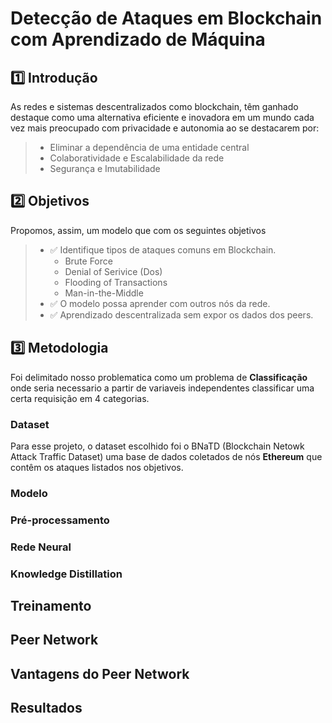 # Detecção de Ataques em Blockchain com Aprendizado de Máquina

## 1️⃣ Introdução

As redes e sistemas descentralizados como blockchain, têm ganhado destaque como uma alternativa eficiente e inovadora em um mundo cada vez mais preocupado com privacidade e autonomia ao se destacarem por: 

> - Eliminar a dependência de uma entidade central
> - Colaboratividade e Escalabilidade da rede
> - Segurança e Imutabilidade

## 2️⃣ Objetivos

Propomos, assim, um modelo que com os seguintes objetivos

> - ✅ Identifique tipos de ataques comuns em Blockchain.
>   - Brute Force
>   - Denial of Serivice (Dos)
>   - Flooding of Transactions
>   - Man-in-the-Middle
> - ✅ O modelo possa aprender com outros nós da rede.
> - ✅ Aprendizado descentralizada sem expor os dados dos peers.

## 3️⃣ Metodologia 

Foi delimitado nosso problematica como um problema de **Classificação** onde seria necessario a partir de variaveis independentes classificar uma certa requisição em 4 categorias.

### Dataset

Para esse projeto, o dataset escolhido foi o BNaTD (Blockchain Netowk Attack Traffic Dataset) uma base de dados coletados de nós **Ethereum** que contêm os ataques listados nos objetivos.

### Modelo

### Pré-processamento

### Rede Neural

### Knowledge Distillation

## Treinamento

## Peer Network

## Vantagens do Peer Network

## Resultados
